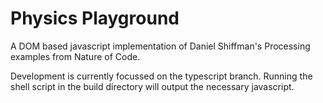 # Physics Playground
A DOM based javascript implementation of Daniel Shiffman's Processing examples from Nature of Code.

Development is currently focussed on the typescript branch. Running the shell script in the build directory will output the necessary javascript.  